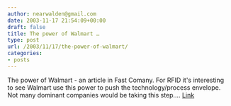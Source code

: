 ```yaml
---
author: nearwalden@gmail.com
date: 2003-11-17 21:54:09+00:00
draft: false
title: The power of Walmart …
type: post
url: /2003/11/17/the-power-of-walmart/
categories:
- posts
---
```


The power of Walmart - an article in Fast Comany.   For RFID it's interesting to see Walmart use this power to push the technology/process envelope.  Not many dominant companies would be taking this step….   [Link](//www.fastcompany.com/magazine/77/walmart.html')



